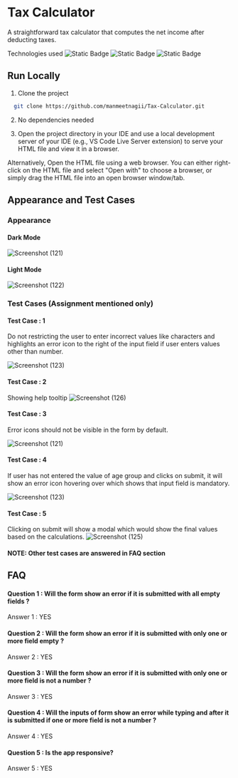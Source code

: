 
# Tax Calculator

A straightforward tax calculator that computes the net income after deducting taxes.

Technologies used ![Static Badge](https://img.shields.io/badge/HTML-FF0000) 
![Static Badge](https://img.shields.io/badge/CSS-0000FF)
![Static Badge](https://img.shields.io/badge/Javscript-FFFF00)


## Run Locally


1. Clone the project

```bash
  git clone https://github.com/manmeetnagii/Tax-Calculator.git
```

2. No dependencies needed

3. Open the project directory in your IDE and use a local development server of your IDE (e.g., VS Code Live Server extension) to serve your HTML file and view it in a browser.

Alternatively, Open the HTML file using a web browser. You can either right-click on the HTML file and select "Open with" to choose a browser, or simply drag the HTML file into an open browser window/tab.




## Appearance and Test Cases

### Appearance

#### Dark Mode

![Screenshot (121)](https://github.com/manmeetnagii/Tax-Calculator/assets/143264649/4fdc36d5-acc4-4a28-820a-7fe932df7478)
#### Light Mode
![Screenshot (122)](https://github.com/manmeetnagii/Tax-Calculator/assets/143264649/35af9831-e5a8-49ab-927e-38547518de52)



### Test Cases (Assignment mentioned only)

#### Test Case : 1
Do not restricting the user to enter incorrect values like characters and highlights an error icon to the right of the input field if user enters values other than number.


![Screenshot (123)](https://github.com/manmeetnagii/Tax-Calculator/assets/143264649/2af78fb1-d36d-4ecd-b5b0-ea8bad564c6d)

#### Test Case : 2
Showing help tooltip
![Screenshot (126)](https://github.com/manmeetnagii/Tax-Calculator/assets/143264649/65abad98-be14-49f6-ba56-071562ce7b8f)



#### Test Case : 3
Error icons should not be visible in the form by default.

![Screenshot (121)](https://github.com/manmeetnagii/Tax-Calculator/assets/143264649/63aaabff-6a5a-4b03-8e90-10587524ee4b)

#### Test Case : 4
If user has not entered the value of age group and clicks on submit, it will show an error icon hovering over which shows that input field is mandatory.

![Screenshot (123)](https://github.com/manmeetnagii/Tax-Calculator/assets/143264649/fd22c146-a81d-4b79-aa33-a9d13ea1b9ee)



#### Test Case : 5
Clicking on submit will show a modal which would show the final values based on the calculations.
![Screenshot (125)](https://github.com/manmeetnagii/Tax-Calculator/assets/143264649/6c28469e-ea5e-48ee-95bb-812260554cff)


#### NOTE: Other test cases are answered in  FAQ section

## FAQ

#### Question 1 : Will the form show an error if it is submitted with all empty fields ?

Answer 1 : YES

#### Question 2 :  Will the form show an error if it is submitted with only one or more field empty ? 
Answer 2 : YES

#### Question 3 : Will the form show an error if it is submitted with only one or more field is not a number ?

Answer 3 : YES

#### Question 4 : Will the inputs of form show an error while typing and after it is submitted if one or more field is not a number ?

Answer 4 : YES
#### Question 5 : Is the app responsive?

Answer 5 : YES


